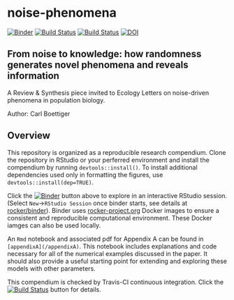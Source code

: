 # noise-phenomena

[![Binder](http://mybinder.org/badge.svg)](http://beta.mybinder.org/v2/gh/cboettig/noise-phenomena/master)
[![Build Status](https://travis-ci.org/cboettig/noise-phenomena.svg?branch=master)](https://travis-ci.org/cboettig/noise-phenomena)
[![Build Status](https://drone.carlboettiger.info/api/badges/cboettig/noise-phenomena/status.svg)](https://drone.carlboettiger.info/cboettig/noise-phenomena)
[![DOI](https://zenodo.org/badge/94135460.svg)](https://zenodo.org/badge/latestdoi/94135460)


## From noise to knowledge: how randomness generates novel phenomena and reveals information

A Review & Synthesis piece invited to Ecology Letters on noise-driven phenomena in population biology.

Author: Carl Boettiger

## Overview

This repository is organized as a reproducible research compendium. Clone the repository in RStudio or your perferred environment and install the compendium by running `devtools::install()`.  To install additional dependencies used only in formatting the figures, use `devtools::install(dep=TRUE)`.  

Click the [![Binder](http://mybinder.org/badge.svg)](http://beta.mybinder.org/v2/gh/cboettig/noise-phenomena/master) button above to explore in an interactive RStudio session.  (Select `New`->`RStudio Session` once binder starts, see details at [rocker/binder](https://github.com/rocker-org/binder)).  Binder uses [rocker-project.org](https://rocker-project.org) Docker images to ensure a consistent and reproducible computational environment.  These Docker iamges can also be used locally.  

An `Rmd` notebook and associated pdf for Appendix A can be found in `[appendixA](/appendixA)`.  This notebook includes explanations and code necessary for all of the numerical examples discussed in the paper.  It should also provide a useful starting point for extending and exploring these models with other parameters.

This compendium is checked by Travis-CI continuous integration.  Click the [![Build Status](https://travis-ci.org/cboettig/noise-phenomena.svg?branch=master)](https://travis-ci.org/cboettig/noise-phenomena) button for details.
